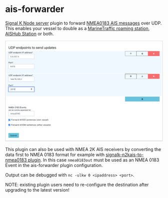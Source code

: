 # ais-forwarder

[Signal K Node server](https://github.com/SignalK/signalk-server-node) plugin to forward [NMEA0183 AIS messages](https://gpsd.gitlab.io/gpsd/AIVDM.html) over UDP. This enables your vessel to double as a [MarineTraffic roaming station](https://help.marinetraffic.com/hc/en-us/articles/205282657-Add-an-AIS-Receiving-Station-to-the-MarineTraffic-Network), [AISHub Station](https://www.aishub.net/) or both.

![screenshot](./ais-forwarder.png)

This plugin can also be used with NMEA 2K AIS receivers by converting the data first to NMEA 0183 format for example with [signalk-n2kais-to-nmea0183 plugin](https://github.com/sbender9/signalk-n2kais-to-nmea0183). In this case `nmea0183out` must be used as an NMEA 0183 Event in the ais-forwarder plugin configuration.

Output can be debugged with `nc -ulkw 0 <ipaddress> <port>`.

NOTE: existing plugin users need to re-configure the destination after upgrading to the latest version!
